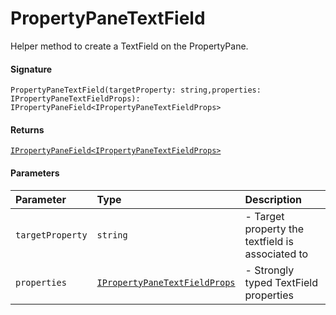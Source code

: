 # PropertyPaneTextField

Helper method to create a TextField on the PropertyPane.

#### Signature
`PropertyPaneTextField(targetProperty: string,properties: IPropertyPaneTextFieldProps): IPropertyPaneField<IPropertyPaneTextFieldProps>`

#### Returns
[`IPropertyPaneField<IPropertyPaneTextFieldProps>`](../sp-client-preview/ipropertypanefield.md)


#### Parameters


| Parameter	   | Type    | Description |
|:-------------|:---------------|:------------|
| `targetProperty`    | `string` | - Target property the textfield is associated to |
| `properties`    | [`IPropertyPaneTextFieldProps`](../sp-client-preview/ipropertypanetextfieldprops.md) | - Strongly typed TextField properties |

